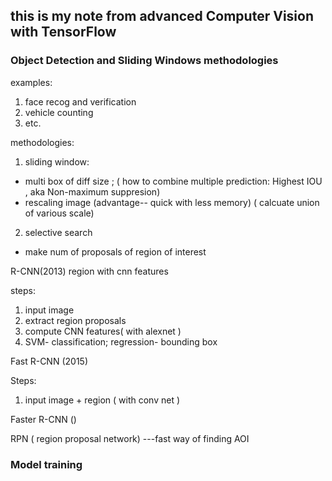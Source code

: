 
## this is my note from advanced Computer Vision with TensorFlow

### Object Detection and Sliding Windows methodologies


examples:
1. face recog and verification
2. vehicle counting
3. etc.

methodologies: 
1. sliding window: 
* multi box of diff size ; ( how to combine multiple prediction: Highest IOU , aka Non-maximum suppresion) 
* rescaling image (advantage-- quick with less memory)  ( calcuate union of various scale)
2. selective search 
* make num of proposals of region of interest


R-CNN(2013) region with cnn features

steps: 
1. input image 
2. extract region proposals
3. compute CNN features( with alexnet ) 
4. SVM- classification; regression- bounding box

Fast R-CNN (2015)

Steps: 
1. input image + region ( with conv net ) 

Faster R-CNN ()

RPN ( region proposal network) ---fast way of finding AOI

### Model training 











